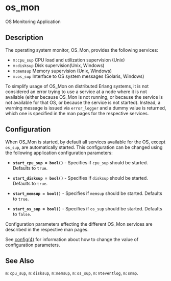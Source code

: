 <!--
%CopyrightBegin%

Copyright Ericsson AB 2023. All Rights Reserved.

Licensed under the Apache License, Version 2.0 (the "License");
you may not use this file except in compliance with the License.
You may obtain a copy of the License at

    http://www.apache.org/licenses/LICENSE-2.0

Unless required by applicable law or agreed to in writing, software
distributed under the License is distributed on an "AS IS" BASIS,
WITHOUT WARRANTIES OR CONDITIONS OF ANY KIND, either express or implied.
See the License for the specific language governing permissions and
limitations under the License.

%CopyrightEnd%
-->
# os_mon

OS Monitoring Application

## Description

The operating system monitor, OS_Mon, provides the following services:

- `m:cpu_sup` CPU load and utilization supervision (Unix)
- `m:disksup` Disk supervision(Unix, Windows)
- `m:memsup` Memory supervision (Unix, Windows)
- `m:os_sup` Interface to OS system messages (Solaris, Windows)

To simplify usage of OS_Mon on distributed Erlang systems, it is not considered
an error trying to use a service at a node where it is not available (either
because OS_Mon is not running, or because the service is not available for that
OS, or because the service is not started). Instead, a warning message is issued
via `error_logger` and a dummy value is returned, which one is specified in the
man pages for the respective services.

## Configuration

When OS_Mon is started, by default all services available for the OS, except
`os_sup`, are automatically started. This configuration can be changed using the
following application configuration parameters:

- **`start_cpu_sup = bool()`** - Specifies if `cpu_sup` should be started.
  Defaults to `true`.

- **`start_disksup = bool()`** - Specifies if `disksup` should be started.
  Defaults to `true`.

- **`start_memsup = bool()`** - Specifies if `memsup` should be started.
  Defaults to `true`.

- **`start_os_sup = bool()`** - Specifies if `os_sup` should be started.
  Defaults to `false`.

Configuration parameters effecting the different OS_Mon services are described
in the respective man pages.

See [config(4)](`e:kernel:config.md`) for information about how to change the
value of configuration parameters.

## See Also

`m:cpu_sup`, `m:disksup`, `m:memsup`, `m:os_sup`, `m:nteventlog`, `m:snmp`.
